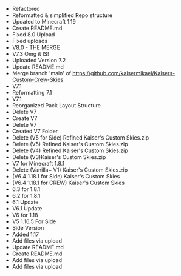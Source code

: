 - Refactored
- Reformatted & simplified Repo structure
- Updated to Minecraft 1.19
- Create README.md
- Fixed 8.0 Upload
- Fixed uploads
- V8.0 - THE MERGE
- V7.3 Omg it IS!
- Uploaded Version 7.2
- Update README.md
- Merge branch 'main' of https://github.com/kaisermikael/Kaisers-Custom-Crew-Skies
- V7.1
- Reformatting 7.1
- V7.1
- Reorganized Pack Layout Structure
- Delete V7
- Create V7
- Delete V7
- Created V7 Folder
- Delete (V5 for Side) Refined Kaiser's Custom Skies.zip
- Delete (V5) Refined Kaiser's Custom Skies.zip
- Delete (V4) Refined Kaiser's Custom Skies.zip
- Delete (V3)Kaiser's Custom Skies.zip
- V7 for Minecraft 1.8.1
- Delete (Vanilla+ V1) Kaiser's Custom Skies.zip
- (V6.4 1.18.1 for Side) Kaiser's Custom Skies
- (V6.4 1.18.1 for CREW) Kaiser's Custom Skies
- 6.3 for 1.8.1
- 6.2 for 1.8.1
- 6.1 Update
- V6.1 Update
- V6 for 1.18
- V5 1.16.5 For Side
- Side Version
- Added 1.17
- Add files via upload
- Update README.md
- Create README.md
- Add files via upload
- Add files via upload

